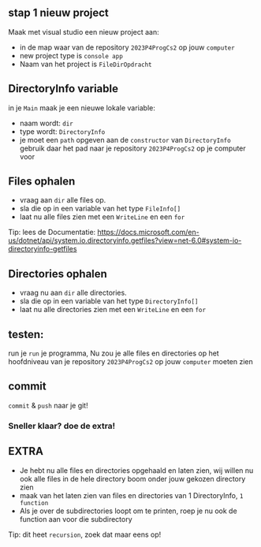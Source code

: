 
## stap 1 nieuw project


Maak met visual studio een nieuw project aan:
- in de map waar van de repository `2023P4ProgCs2` op jouw `computer`
- new project type is `console app` 
- Naam van het project is `FileDirOpdracht`


## DirectoryInfo variable


in je `Main` maak je een nieuwe lokale variable:

- naam wordt: `dir`
- type wordt: `DirectoryInfo`
- je moet een `path` opgeven aan de `constructor` van `DirectoryInfo` gebruik daar het pad naar je repository `2023P4ProgCs2` op je computer voor

## Files ophalen

- vraag aan `dir` alle files op.
- sla die op in een variable van het type `FileInfo[]`
- laat nu alle files zien met een `WriteLine` en een `for`

Tip: lees de Documentatie:
https://docs.microsoft.com/en-us/dotnet/api/system.io.directoryinfo.getfiles?view=net-6.0#system-io-directoryinfo-getfiles

## Directories ophalen

- vraag nu aan `dir` alle directories.
- sla die op in een variable van het type `DirectoryInfo[]`
- laat nu alle directories zien met een `WriteLine` en een `for`

## testen:

run je `run` je programma,
Nu zou je alle files en directories op het hoofdniveau van je repository `2023P4ProgCs2` op jouw `computer` moeten zien


## commit

`commit` & `push` naar je git!


### Sneller klaar? doe de extra!

## EXTRA

- Je hebt nu alle files en directories opgehaald en laten zien, wij willen nu ook alle files in de hele directory boom onder jouw gekozen directory zien
- maak van het laten zien van files en directories van 1 DirectoryInfo, `1 function`
- Als je over de subdirectories loopt om te printen, roep je nu ook de function aan voor die subdirectory

Tip: dit heet `recursion`, zoek dat maar eens op! 